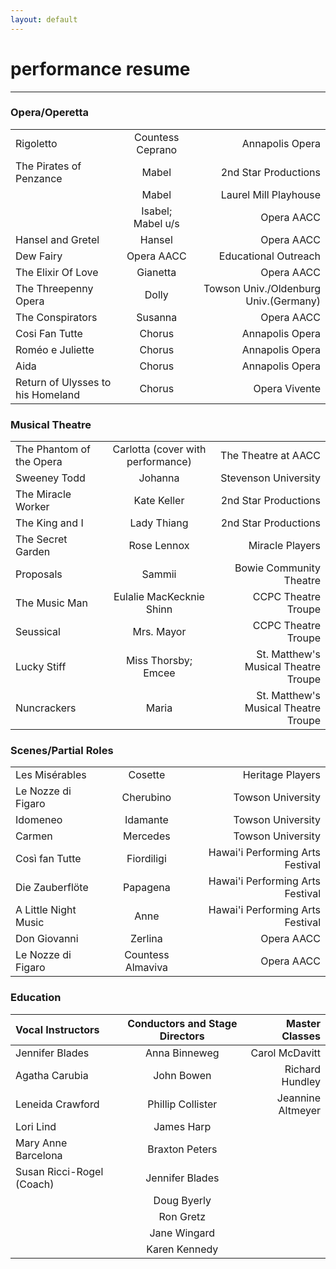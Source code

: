 ```yaml
---
layout: default
---
```

# performance resume
---
### Opera/Operetta

||||
|:---|:---:|---:|
|Rigoletto|Countess Ceprano|Annapolis Opera|
|The Pirates of Penzance|Mabel|2nd Star Productions|
||Mabel|Laurel Mill Playhouse|
||Isabel; Mabel u/s|Opera AACC|
|Hansel and Gretel|Hansel|Opera AACC|
|Dew Fairy|Opera AACC|Educational Outreach|
|The Elixir Of Love|Gianetta|Opera AACC|
|The Threepenny Opera|Dolly|Towson Univ./Oldenburg Univ.(Germany)|
|The Conspirators|Susanna|Opera AACC|
|Cosi Fan Tutte|Chorus|Annapolis Opera|
|Roméo e Juliette|Chorus|Annapolis Opera|
|Aida|Chorus|Annapolis Opera|
|Return of Ulysses to his Homeland|Chorus|Opera Vivente|

### Musical Theatre

||||
|:---|:---:|---:|
|The Phantom of the Opera|Carlotta (cover with performance)|The Theatre at AACC|
|Sweeney Todd|Johanna|Stevenson University|
|The Miracle Worker|Kate Keller|2nd Star Productions|
|The King and I|Lady Thiang|2nd Star Productions|
|The Secret Garden|Rose Lennox|Miracle Players|
|Proposals|Sammii|Bowie Community Theatre|
|The Music Man|Eulalie MacKecknie Shinn|CCPC Theatre Troupe|
|Seussical|Mrs. Mayor|CCPC Theatre Troupe|
|Lucky Stiff|Miss Thorsby; Emcee|St. Matthew's Musical Theatre Troupe|
|Nuncrackers|Maria|St. Matthew's Musical Theatre Troupe|

### Scenes/Partial Roles

||||
|:---|:---:|---:|
|Les Misérables|Cosette|Heritage Players|
|Le Nozze di Figaro|Cherubino|Towson University|
|Idomeneo|Idamante|Towson University|
|Carmen|Mercedes|Towson University|
|Così fan Tutte|Fiordiligi|Hawai'i Performing Arts Festival|
|Die Zauberflöte|Papagena|Hawai'i Performing Arts Festival|
|A Little Night Music|Anne|Hawai'i Performing Arts Festival|
|Don Giovanni|Zerlina|Opera AACC|
|Le Nozze di Figaro|Countess Almaviva|Opera AACC|  

### Education

|Vocal Instructors|Conductors and Stage Directors|Master Classes|
|:---|:---:|---:|
|Jennifer Blades|Anna Binneweg|Carol McDavitt|
|Agatha Carubia|John Bowen|Richard Hundley|
|Leneida Crawford|Phillip Collister|Jeannine Altmeyer|
|Lori Lind|James Harp||
|Mary Anne Barcelona|Braxton Peters||
|Susan Ricci-Rogel (Coach)|Jennifer Blades||
||Doug Byerly||
||Ron Gretz||
||Jane Wingard||
||Karen Kennedy||
